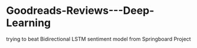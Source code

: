 # Goodreads-Reviews---Deep-Learning
trying to beat Bidirectional LSTM sentiment model from Springboard Project
